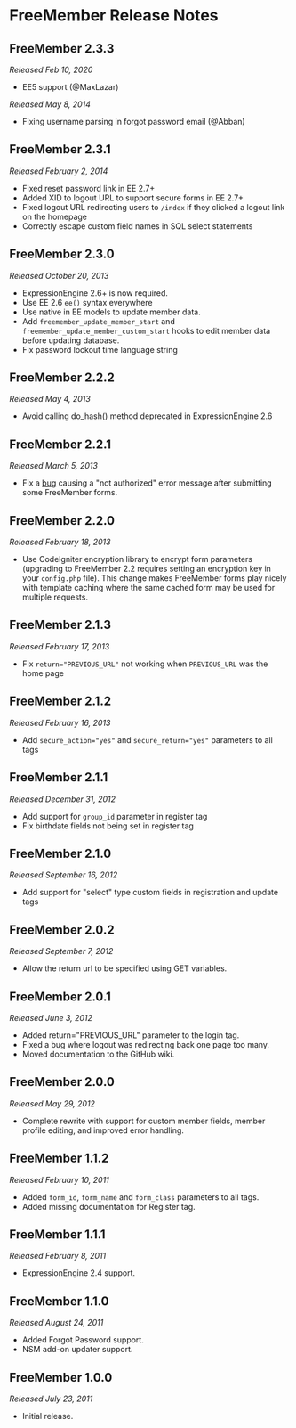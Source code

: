 # FreeMember Release Notes

## FreeMember 2.3.3
*Released Feb 10, 2020*

* EE5 support (@MaxLazar)

*Released May 8, 2014*

* Fixing username parsing in forgot password email (@Abban)

## FreeMember 2.3.1
*Released February 2, 2014*

* Fixed reset password link in EE 2.7+
* Added XID to logout URL to support secure forms in EE 2.7+
* Fixed logout URL redirecting users to `/index` if they clicked a logout link on the homepage
* Correctly escape custom field names in SQL select statements

## FreeMember 2.3.0
*Released October 20, 2013*

* ExpressionEngine 2.6+ is now required.
* Use EE 2.6 `ee()` syntax everywhere
* Use native in EE models to update member data.
* Add `freemember_update_member_start` and `freemember_update_member_custom_start` hooks to
  edit member data before updating database.
* Fix password lockout time language string

## FreeMember 2.2.2
*Released May 4, 2013*

* Avoid calling do_hash() method deprecated in ExpressionEngine 2.6

## FreeMember 2.2.1
*Released March 5, 2013*

* Fix a [bug](http://expressionengine.stackexchange.com/q/6538/150) causing a "not authorized"
  error message after submitting some FreeMember forms.

## FreeMember 2.2.0
*Released February 18, 2013*

* Use CodeIgniter encryption library to encrypt form parameters (upgrading to FreeMember 2.2
  requires setting an encryption key in your `config.php` file). This change makes FreeMember forms
  play nicely with template caching where the same cached form may be used for multiple requests.

## FreeMember 2.1.3
*Released February 17, 2013*

* Fix `return="PREVIOUS_URL"` not working when `PREVIOUS_URL` was the home page

## FreeMember 2.1.2
*Released February 16, 2013*

* Add `secure_action="yes"` and `secure_return="yes"` parameters to all tags

## FreeMember 2.1.1
*Released December 31, 2012*

* Add support for `group_id` parameter in register tag
* Fix birthdate fields not being set in register tag

## FreeMember 2.1.0
*Released September 16, 2012*

* Add support for "select" type custom fields in registration and update tags

## FreeMember 2.0.2
*Released September 7, 2012*

* Allow the return url to be specified using GET variables.

## FreeMember 2.0.1
*Released June 3, 2012*

* Added return="PREVIOUS_URL" parameter to the login tag.
* Fixed a bug where logout was redirecting back one page too many.
* Moved documentation to the GitHub wiki.

## FreeMember 2.0.0
*Released May 29, 2012*

* Complete rewrite with support for custom member fields, member profile editing, and improved error handling.

## FreeMember 1.1.2
*Released February 10, 2011*

* Added `form_id`, `form_name` and `form_class` parameters to all tags.
* Added missing documentation for Register tag.

## FreeMember 1.1.1
*Released February 8, 2011*

* ExpressionEngine 2.4 support.

## FreeMember 1.1.0
*Released August 24, 2011*

* Added Forgot Password support.
* NSM add-on updater support.

## FreeMember 1.0.0
*Released July 23, 2011*

* Initial release.

